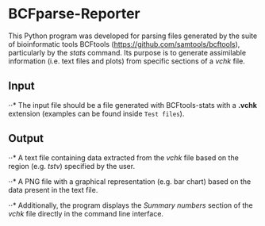 # BCFparse-Reporter
 This Python program was developed for parsing files generated by the suite of bioinformatic tools BCFtools (https://github.com/samtools/bcftools), particularly by the *stats* command. Its purpose is to generate assimilable information (i.e. text files and plots) from specific sections of a *vchk* file.

## Input
⋅⋅* The input file should be a file generated with BCFtools-stats with a **.vchk** extension (examples can be found inside `Test files`).

## Output
⋅⋅* A text file containing data extracted from the *vchk* file based on the region (e.g. *tstv*) specified by the user.

⋅⋅* A PNG file with a graphical representation (e.g. bar chart) based on the data present in the text file. 

⋅⋅* Additionally, the program displays the *Summary numbers* section of the *vchk* file directly in the command line interface.
